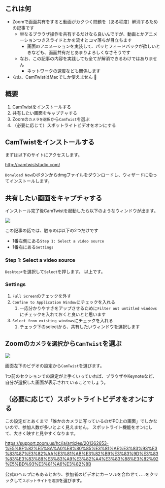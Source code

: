 <!--
title:   Zoomの画面共有で動画がカクつく→CamTwistで解消できます
tags:    CamTwist,Mac,zoom
id:      6dbdf26a66c66423eea4
private: false
-->
## これは何

- Zoomで画面共有をすると動画がカクつく問題を（ある程度）解消するための記事です
    - 単なるブラウザ操作を共有するだけなら良いんですが、動画とかアニメーションつきスライドとかを流すとコマ落ちが目立ちます
        - 画面のアニメーションを実装して、パッとフィードバックが欲しいときなども、画面共有だとあまりよろしくなさそうです
    - なお、この記事の内容を実践しても全てが解消できるわけではありません
        - ネットワークの速度なども関係します
- なお、CamTwistはMacでしか使えません :pray:

## 概要

1. [CamTwist](http://camtwiststudio.com/)をインストールする
1. 共有したい画面をキャプチャする
1. Zoomの`カメラを選択`から`CamTwist`を選ぶ
1. （必要に応じて）スポットライトビデオをオンにする

## CamTwistをインストールする

まずは以下のサイトにアクセスします。

http://camtwiststudio.com/

`Donwload Now`のボタンからdmgファイルをダウンロードし、ウィザードに沿ってインストールします。

## 共有したい画面をキャプチャする

インストール完了後CamTwistを起動したら以下のようなウィンドウが出ます。

![](https://qiita-image-store.s3.ap-northeast-1.amazonaws.com/0/214677/760d4620-53bc-9887-f8b1-189ff82dfab3.png)

この記事の話では、触るのは以下の2つだけです

- 1番左側にある`Step 1: Select a video source`
- 1番右にある`Settings`

### Step 1: Select a video source

`Desktop+`を選択して`Select`を押します。
以上です。

### Settings

1. `Full Screen`のチェックを外す
1. `Confine to Application Window`にチェックを入れる
    1. 一応分かりやすさをアップさせるために`Filter out untitled windows`にチェックを入れておくと良いとと思います
1. `Select from existing windows`にチェックを入れる
    1. チェック下のselectから、共有したいウィンドウを選択します

## Zoomの`カメラを選択`から`CamTwist`を選ぶ

![](https://qiita-image-store.s3.ap-northeast-1.amazonaws.com/0/214677/3e0dc676-05fb-0012-d40e-3ae2cb1c371f.png)

画面左下のビデオの設定から`CamTwist`を選びます。

1つ前のセクションでの設定が上手くいっていれば、ブラウザやKeynoteなど、自分が選択した画面が表示されていることでしょう。

## （必要に応じて）スポットライトビデオをオンにする

この設定だとあくまで「誰かのカメラに写っているのがPC上の画面」でしかないので、参加人数が多いとよく見えません。
スポットライト機能をオンにして、大きく映すと見やすくなります。

https://support.zoom.us/hc/ja/articles/201362653-%E5%8F%82%E5%8A%A0%E8%80%85%E3%81%AE%E3%83%93%E3%83%87%E3%82%AA%E3%81%AB%E3%82%B9%E3%83%9D%E3%83%83%E3%83%88%E3%83%A9%E3%82%A4%E3%83%88%E3%82%92%E5%BD%93%E3%81%A6%E3%82%8B

公式のヘルプにもあるとおり、参加者のビデオにカーソルを合わせて`...`をクリックして`スポットライトを追加`を選びます。